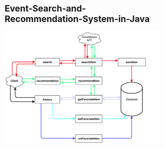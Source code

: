 # Event-Search-and-Recommendation-System-in-Java
![image](https://raw.githubusercontent.com/Susieeeeeeeeee/Event-Search-and-Recommendation-System-in-Java/master/images/workFlow.png)

